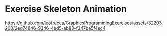 # Exercise Skeleton Animation





https://github.com/leofracca/GraphicsProgrammingExercises/assets/32203200/2ed74846-9346-4ad5-ab83-f347ba5f4ec4

